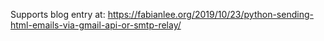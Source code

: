Supports blog entry at:
  https://fabianlee.org/2019/10/23/python-sending-html-emails-via-gmail-api-or-smtp-relay/
